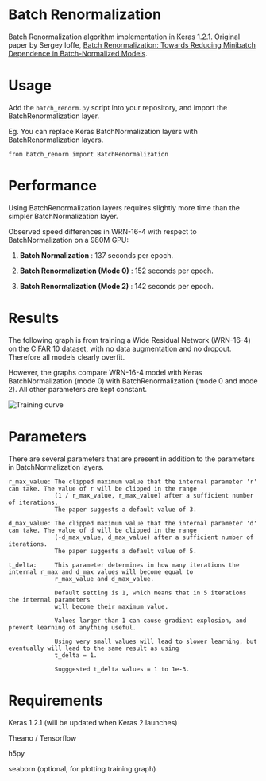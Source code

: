 # Batch Renormalization
Batch Renormalization algorithm implementation in Keras 1.2.1. Original paper by Sergey Ioffe, [Batch Renormalization: Towards Reducing Minibatch Dependence in Batch-Normalized Models](https://arxiv.org/pdf/1702.03275.pdf).

# Usage
Add the `batch_renorm.py` script into your repository, and import the BatchRenormalization layer.

Eg. You can replace Keras BatchNormalization layers with BatchRenormalization layers. 
```
from batch_renorm import BatchRenormalization
```

# Performance
Using BatchRenormalization layers requires slightly more time than the simpler BatchNormalization layer. 

Observed speed differences in WRN-16-4 with respect to BatchNormalization on a 980M GPU:

1) **Batch Normalization** : 137 seconds per epoch.

2) **Batch Renormalization (Mode 0)** : 152 seconds per epoch.

3) **Batch Renormalization (Mode 2)** : 142 seconds per epoch.

# Results
The following graph is from training a Wide Residual Network (WRN-16-4) on the CIFAR 10 dataset, with no data augmentation and no dropout. Therefore all models clearly overfit. 

However, the graphs compare WRN-16-4 model with Keras BatchNormalization (mode 0) with BatchRenormalization (mode 0 and mode 2). All other parameters are kept constant.

![Training curve](https://github.com/titu1994/BatchRenormalization/blob/master/plots/batchnorm_vs_renorm.png?raw=true)

# Parameters
There are several parameters that are present in addition to the parameters in BatchNormalization layers.

```
r_max_value: The clipped maximum value that the internal parameter 'r' can take. The value of r will be clipped in the range
             (1 / r_max_value, r_max_value) after a sufficient number of iterations. 
             The paper suggests a default value of 3.
             
d_max_value: The clipped maximum value that the internal parameter 'd' can take. The value of d will be clipped in the range
             (-d_max_value, d_max_value) after a sufficient number of iterations. 
             The paper suggests a default value of 5.
             
t_delta:     This parameter determines in how many iterations the internal r_max and d_max values will become equal to 
             r_max_value and d_max_value. 
             
             Default setting is 1, which means that in 5 iterations the internal parameters 
             will become their maximum value.
             
             Values larger than 1 can cause gradient explosion, and prevent learning of anything useful.
             
             Using very small values will lead to slower learning, but eventually will lead to the same result as using 
             t_delta = 1. 
             
             Sugggested t_delta values = 1 to 1e-3.
```

# Requirements
Keras 1.2.1 (will be updated when Keras 2 launches)

Theano / Tensorflow

h5py

seaborn (optional, for plotting training graph)
